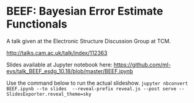 # BEEF: Bayesian Error Estimate Functionals

A talk given at the Electronic Structure Discussion Group at TCM.

http://talks.cam.ac.uk/talk/index/112363

Slides available at Jupyter notebook here:
https://github.com/ml-evs/talk_BEEF_esdg_10.18/blob/master/BEEF.ipynb

Use the command below to run the actual slideshow.
```jupyter nbconvert BEEF.ipynb --to slides  --reveal-prefix reveal.js --post serve --SlidesExporter.reveal_theme=sky```

